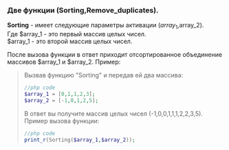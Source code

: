 ### Две функции (Sorting,Remove_duplicates). 

**Sorting** - имеет следующие параметры активации ($array_1,$array_2). <br>
Где $array_1 - это первый массив целых чисел.<br>
$array_1 - это второй массив целых чисел.<br>

После вызова функции в ответ приходит отсортированное объединение массивов $array_1 и $array_2.
Пример:
> Вызвав функцию "Sorting" и передав ей два массива: <br>
> ```php 
> //php code 
> $array_1 = [0,1,1,2,3];
> $array_2 = [-1,0,1,2,5]; 
> ```
> В ответ вы получите массив целых чисел (-1,0,0,1,1,1,2,2,3,5). <br>
> Пример вызова функции:
> ```php 
> //php code 
> print_r(Sorting($array_1,$array_2));
> ```
